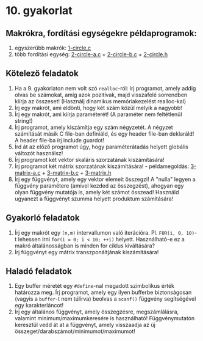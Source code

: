 # 10. gyakorlat

## Makrókra, fordítási egységekre példaprogramok:
1. egyszerűbb makrók: [1-circle.c](1-circle.c)
1. több fordítási egység: [2-circle-a.c](2-circle-a.c) + [2-circle-b.c](2-circle-b.c) + [2-circle.h](2-circle.h)

## Kötelező feladatok
1. Ha a 9. gyakorlaton nem volt szó `realloc`-ról: írj programot, amely addig olvas be számokat, amíg azok pozitívak, majd visszafelé sorrendben kiírja az összeset! (Használj dinamikus memóriakezelést realloc-kal)
1. Írj egy makrót, ami eldönti, hogy két szám közül melyik a nagyobb!
1. Írj egy makrót, ami kiírja paraméterét! (A paraméter nem feltétlenül string!)
1. Írj programot, amely kiszámítja egy szám négyzetét. A négyzet számítását másik C file-ban definiáld, és egy header file-ban deklaráld! A header file-ba írj include guardot!
1. Írd át az előző programot úgy, hogy paraméterátadás helyett globális változót használsz!
1. Írj programot két vektor skaláris szorzatának kiszámítására!
1. Írj programot két mátrix szorzatának kiszámítására! - példamegoldás: [3-matrix-a.c](3-matrix-a.c) + [3-matrix-b.c](3-matrix-b.c) + [3-matrix.h](3-matrix.h)
1. Írj egy függvényt, amely egy vektor elemeit összegzi! A "nulla" legyen a függvény paramétere (amivel kezded az összegzést), ahogyan egy olyan függvény mutatója is, amely két számot összead! Használd ugyanezt a függvényt szumma helyett produktum számítására!

## Gyakorló feladatok
1. Írj egy makrót egy `[n,m)` intervallumon való iterációra. Pl. `FOR(i, 0, 10)`-t lehessen írni `for(i = 0; i < 10; ++i)` helyett. Használható-e ez a makró általánosságban is minden for ciklus kiváltására?
1. Írj függvényt egy mátrix transzponáltjának kiszámítására!

## Haladó feladatok
1. Egy buffer méretét egy `#define`-nal megadott szimbolikus érték határozza meg. Írj programot, amely egy ilyen bufferbe biztonságosan (vagyis a `buffer`-t nem túlírva) beolvas a `scanf()` függvény segítségével egy karakterláncot!
1. Írj egy általános függvényt, amely összegzésre, megszámlálásra, valamint minimum/maximumkeresére is használható! Függvénymutatón keresztül vedd át at a függvényt, amely visszaadja az új összeget/darabszámot/minimumot/maximumot!
